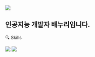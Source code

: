 <img src="https://capsule-render.vercel.app/api?type=rect&color=auto&height=300&section=header&text=Baenoori&fontSize=60" />

## 인공지능 개발자 배누리입니다. 

🔍 Skills

<img src="https://img.shields.io/badge/Python-000000.svg?style=for-the-badge&logo=python&logoColor=#000000" />
<img src="https://img.shields.io/badge/TensorFlow-FF6F00.svg?style=for-the-badge&logo=tensorflow&logoColor=#000000" />



